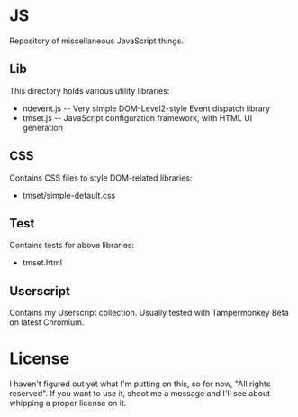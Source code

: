JS
==
Repository of miscellaneous JavaScript things.

Lib
---
This directory holds various utility libraries:
* ndevent.js -- Very simple DOM-Level2-style Event dispatch library
* tmset.js -- JavaScript configuration framework, with HTML UI generation

CSS
---
Contains CSS files to style DOM-related libraries:
* tmset/simple-default.css

Test
----
Contains tests for above libraries:
* tmset.html

Userscript
----------
Contains my Userscript collection. Usually tested with Tampermonkey Beta on latest Chromium.

License
=======
I haven't figured out yet what I'm putting on this, so for now, "All rights reserved".
If you want to use it, shoot me a message and I'll see about whipping a proper license on it.
